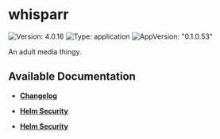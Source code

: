 # whisparr

![Version: 4.0.16](https://img.shields.io/badge/Version-4.0.16-informational?style=flat-square) ![Type: application](https://img.shields.io/badge/Type-application-informational?style=flat-square) ![AppVersion: "0.1.0.53"](https://img.shields.io/badge/AppVersion-"0.1.0.53"-informational?style=flat-square)

An adult media thingy.

## Available Documentation

- [**Changelog**](CHANGELOG)

- [**Helm Security**](container-security)

- [**Helm Security**](helm-security)

